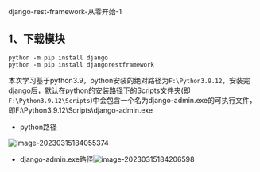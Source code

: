 django-rest-framework-从零开始-1

## 1、下载模块

```shell
python -m pip install django 
python -m pip install djangorestframework 
```

本次学习基于python3.9，python安装的绝对路径为`F:\Python3.9.12`，安装完django后，默认在python的安装路径下的Scripts文件夹(即`F:\Python3.9.12\Scripts`)中会包含一个名为django-admin.exe的可执行文件，即F:\Python3.9.12\Scripts\django-admin.exe

- python路径

![image-20230315184055374](C:\Users\dell\AppData\Roaming\Typora\typora-user-images\image-20230315184055374.png)

- django-admin.exe路径![image-20230315184206598](C:\Users\dell\AppData\Roaming\Typora\typora-user-images\image-20230315184206598.png)

